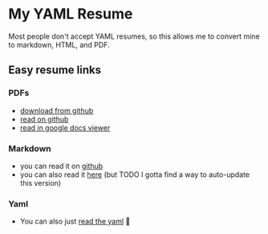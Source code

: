 # My YAML Resume

Most people don't accept YAML resumes, so this allows me to convert mine to
markdown, HTML, and PDF.

## Easy resume links

### PDFs

- [download from github](https://raw.githubusercontent.com/sgatewood/resume/refs/heads/main/rendered/sean-gatewood-resume.pdf)
- [read on github](https://github.com/sgatewood/resume/blob/main/rendered/sean-gatewood-resume.pdf)
- [read in google docs viewer](https://docs.google.com/viewer?url=https://github.com/sgatewood/resume/raw/main/rendered/sean-gatewood-resume.pdf)

### Markdown

- you can read it on [github](https://github.com/sgatewood/resume/blob/main/rendered/resume.md)
- you can also read it [here](https://sgatewood.github.io/resume.html) (but TODO I gotta find a way to auto-update this
  version)

### Yaml

- You can also just [read the yaml](https://github.com/sgatewood/resume/blob/main/resume.yaml) 🎉

